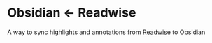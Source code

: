 # Obsidian ← Readwise

A way to sync highlights and annotations from [Readwise](https://readwise.io) to
Obsidian
